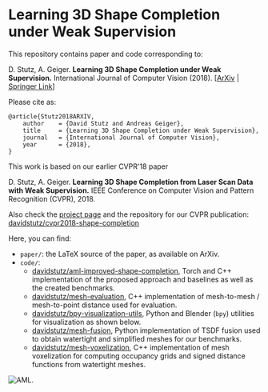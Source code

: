 # Learning 3D Shape Completion under Weak Supervision

This repository contains paper and code corresponding to:

D. Stutz, A. Geiger. **Learning 3D Shape Completion under Weak Supervision.** International Journal of Computer Vision (2018). [[ArXiv](http://arxiv.org/abs/1805.07290) | [Springer Link](https://link.springer.com/article/10.1007/s11263-018-1126-y)]

Please cite as:

    @article{Stutz2018ARXIV,
        author    = {David Stutz and Andreas Geiger},
        title     = {Learning 3D Shape Completion under Weak Supervision},
        journal   = {International Journal of Computer Vision},
        year      = {2018},
    }

This work is based on our earlier CVPR'18 paper

D. Stutz, A. Geiger. **Learning 3D Shape Completion from Laser Scan Data with Weak Supervision.** IEEE Conference on Computer Vision and Pattern Recognition (CVPR), 2018.

Also check the [project page](http://davidstutz.de/projects/improved-shape-completion/)
and the repository for our CVPR publication:
[davidstutz/cvpr2018-shape-completion](https://github.com/davidstutz/cvpr2018-shape-completion)

Here, you can find:

* `paper/`: the LaTeX source of the paper, as available on ArXiv.
* `code/`:
    * [davidstutz/aml-improved-shape-completion](https://github.com/davidstutz/aml-improved-shape-completion),
      Torch and C++ implementation of the proposed approach and baselines as well
      as the created benchmarks.
    * [davidstutz/mesh-evaluation](https://github.com/davidstutz/mesh-evaluation),
      C++ implementation of mesh-to-mesh / mesh-to-point distance
      used for evaluation.
    * [davidstutz/bpy-visualization-utils](https://github.com/davidstutz/bpy-visualization-utils),
      Python and Blender (`bpy`) utilities for visualization as shown below.
    * [davidstutz/mesh-fusion](https://github.com/davidstutz/mesh-fusion),
      Python implementation of TSDF fusion used to obtain watertight and simplified
      meshes for our benchmarks.
    * [davidstutz/mesh-voxelization](https://github.com/davidstutz/mesh-voxelization),
      C++ implementation of mesh voxelization for computing occupancy grids
      and signed distance functions from watertight meshes.

![AML.](screenshot.png?raw=true "AML.")
